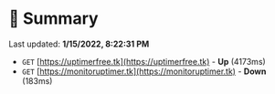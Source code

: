 # 📖 Summary
Last updated: **1/15/2022, 8:22:31 PM**

- `GET` [https://uptimerfree.tk](https://uptimerfree.tk) - **Up** (4173ms)
- `GET` [https://monitoruptimer.tk](https://monitoruptimer.tk) - **Down** (183ms)
